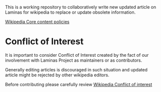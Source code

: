 This is a working repository to collaboratively write new updated article on
Laminas for wikipedia to replace or update obsolete information.
                                                             
[Wikipedia Core content policies](https://en.wikipedia.org/wiki/Wikipedia:Core_content_policies)
                                             
Conflict of Interest
===
It is important to consider Conflict of Interest created by the fact of our involvement with Laminas Project as
maintainers or as contributors.

Generally editing articles is discouraged in such situation and updated article might be rejected
by other wikipedia editors.

Before contributing please carefully review [Wikipedia Conflict of interest](https://en.wikipedia.org/wiki/Wikipedia:Conflict_of_interest)
